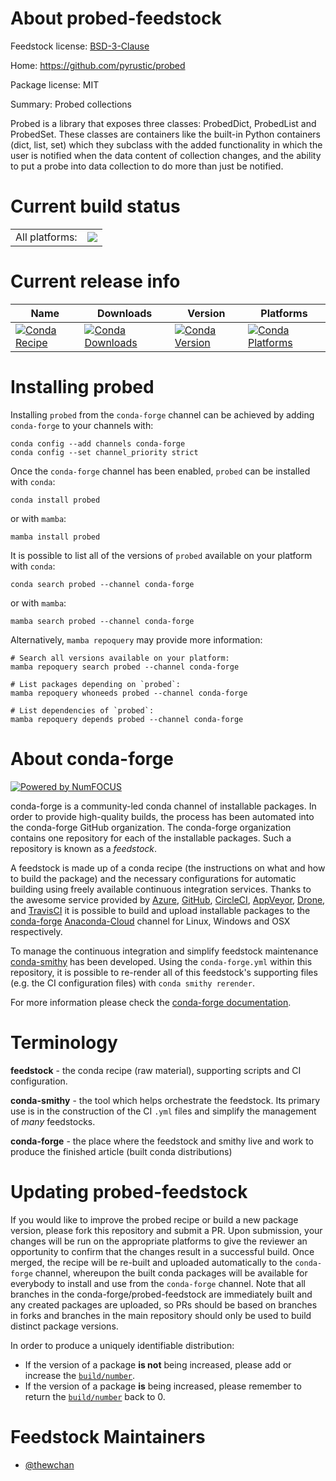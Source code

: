 About probed-feedstock
======================

Feedstock license: [BSD-3-Clause](https://github.com/conda-forge/probed-feedstock/blob/main/LICENSE.txt)

Home: https://github.com/pyrustic/probed

Package license: MIT

Summary: Probed collections

Probed is a library that exposes three classes: ProbedDict,
 ProbedList and ProbedSet. These classes are containers like the
 built-in Python containers (dict, list, set) which they subclass
 with the added functionality in which the user is notified when the
 data content of collection changes, and the ability to put a probe
 into data collection to do more than just be notified.


Current build status
====================


<table><tr><td>All platforms:</td>
    <td>
      <a href="https://dev.azure.com/conda-forge/feedstock-builds/_build/latest?definitionId=14472&branchName=main">
        <img src="https://dev.azure.com/conda-forge/feedstock-builds/_apis/build/status/probed-feedstock?branchName=main">
      </a>
    </td>
  </tr>
</table>

Current release info
====================

| Name | Downloads | Version | Platforms |
| --- | --- | --- | --- |
| [![Conda Recipe](https://img.shields.io/badge/recipe-probed-green.svg)](https://anaconda.org/conda-forge/probed) | [![Conda Downloads](https://img.shields.io/conda/dn/conda-forge/probed.svg)](https://anaconda.org/conda-forge/probed) | [![Conda Version](https://img.shields.io/conda/vn/conda-forge/probed.svg)](https://anaconda.org/conda-forge/probed) | [![Conda Platforms](https://img.shields.io/conda/pn/conda-forge/probed.svg)](https://anaconda.org/conda-forge/probed) |

Installing probed
=================

Installing `probed` from the `conda-forge` channel can be achieved by adding `conda-forge` to your channels with:

```
conda config --add channels conda-forge
conda config --set channel_priority strict
```

Once the `conda-forge` channel has been enabled, `probed` can be installed with `conda`:

```
conda install probed
```

or with `mamba`:

```
mamba install probed
```

It is possible to list all of the versions of `probed` available on your platform with `conda`:

```
conda search probed --channel conda-forge
```

or with `mamba`:

```
mamba search probed --channel conda-forge
```

Alternatively, `mamba repoquery` may provide more information:

```
# Search all versions available on your platform:
mamba repoquery search probed --channel conda-forge

# List packages depending on `probed`:
mamba repoquery whoneeds probed --channel conda-forge

# List dependencies of `probed`:
mamba repoquery depends probed --channel conda-forge
```


About conda-forge
=================

[![Powered by
NumFOCUS](https://img.shields.io/badge/powered%20by-NumFOCUS-orange.svg?style=flat&colorA=E1523D&colorB=007D8A)](https://numfocus.org)

conda-forge is a community-led conda channel of installable packages.
In order to provide high-quality builds, the process has been automated into the
conda-forge GitHub organization. The conda-forge organization contains one repository
for each of the installable packages. Such a repository is known as a *feedstock*.

A feedstock is made up of a conda recipe (the instructions on what and how to build
the package) and the necessary configurations for automatic building using freely
available continuous integration services. Thanks to the awesome service provided by
[Azure](https://azure.microsoft.com/en-us/services/devops/), [GitHub](https://github.com/),
[CircleCI](https://circleci.com/), [AppVeyor](https://www.appveyor.com/),
[Drone](https://cloud.drone.io/welcome), and [TravisCI](https://travis-ci.com/)
it is possible to build and upload installable packages to the
[conda-forge](https://anaconda.org/conda-forge) [Anaconda-Cloud](https://anaconda.org/)
channel for Linux, Windows and OSX respectively.

To manage the continuous integration and simplify feedstock maintenance
[conda-smithy](https://github.com/conda-forge/conda-smithy) has been developed.
Using the ``conda-forge.yml`` within this repository, it is possible to re-render all of
this feedstock's supporting files (e.g. the CI configuration files) with ``conda smithy rerender``.

For more information please check the [conda-forge documentation](https://conda-forge.org/docs/).

Terminology
===========

**feedstock** - the conda recipe (raw material), supporting scripts and CI configuration.

**conda-smithy** - the tool which helps orchestrate the feedstock.
                   Its primary use is in the construction of the CI ``.yml`` files
                   and simplify the management of *many* feedstocks.

**conda-forge** - the place where the feedstock and smithy live and work to
                  produce the finished article (built conda distributions)


Updating probed-feedstock
=========================

If you would like to improve the probed recipe or build a new
package version, please fork this repository and submit a PR. Upon submission,
your changes will be run on the appropriate platforms to give the reviewer an
opportunity to confirm that the changes result in a successful build. Once
merged, the recipe will be re-built and uploaded automatically to the
`conda-forge` channel, whereupon the built conda packages will be available for
everybody to install and use from the `conda-forge` channel.
Note that all branches in the conda-forge/probed-feedstock are
immediately built and any created packages are uploaded, so PRs should be based
on branches in forks and branches in the main repository should only be used to
build distinct package versions.

In order to produce a uniquely identifiable distribution:
 * If the version of a package **is not** being increased, please add or increase
   the [``build/number``](https://docs.conda.io/projects/conda-build/en/latest/resources/define-metadata.html#build-number-and-string).
 * If the version of a package **is** being increased, please remember to return
   the [``build/number``](https://docs.conda.io/projects/conda-build/en/latest/resources/define-metadata.html#build-number-and-string)
   back to 0.

Feedstock Maintainers
=====================

* [@thewchan](https://github.com/thewchan/)

